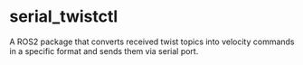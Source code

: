 # serial_twistctl
A ROS2 package that converts received twist topics into velocity commands in a specific format and sends them via serial port.
